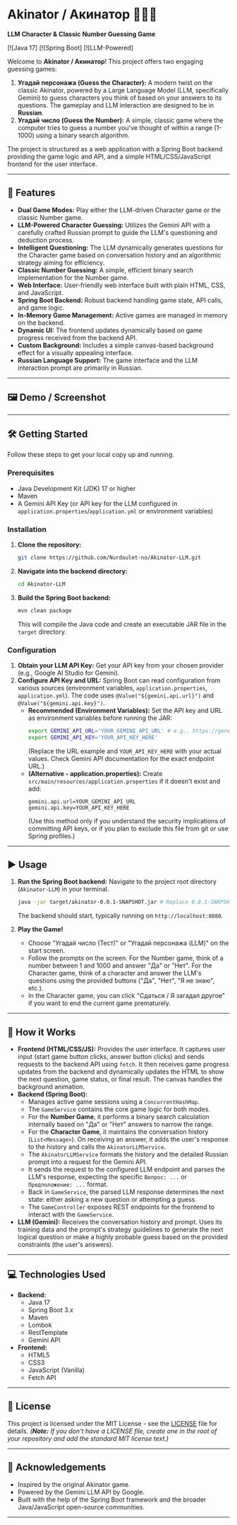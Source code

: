 # Akinator / Акинатор 🧞‍♂️🔢

**LLM Character & Classic Number Guessing Game**

[![Java 17]
[![Spring Boot]
[![LLM-Powered]

Welcome to **Akinator / Акинатор**! This project offers two engaging guessing games:

1.  **Угадай персонажа (Guess the Character):** A modern twist on the classic Akinator, powered by a Large Language Model (LLM, specifically Gemini) to guess characters you think of based on your answers to its questions. The gameplay and LLM interaction are designed to be in **Russian**.
2.  **Угадай число (Guess the Number):** A simple, classic game where the computer tries to guess a number you've thought of within a range (1-1000) using a binary search algorithm.

The project is structured as a web application with a Spring Boot backend providing the game logic and API, and a simple HTML/CSS/JavaScript frontend for the user interface.

---

## 🌟 Features

*   **Dual Game Modes:** Play either the LLM-driven Character game or the classic Number game.
*   **LLM-Powered Character Guessing:** Utilizes the Gemini API with a carefully crafted Russian prompt to guide the LLM's questioning and deduction process.
*   **Intelligent Questioning:** The LLM dynamically generates questions for the Character game based on conversation history and an algorithmic strategy aiming for efficiency.
*   **Classic Number Guessing:** A simple, efficient binary search implementation for the Number game.
*   **Web Interface:** User-friendly web interface built with plain HTML, CSS, and JavaScript.
*   **Spring Boot Backend:** Robust backend handling game state, API calls, and game logic.
*   **In-Memory Game Management:** Active games are managed in memory on the backend.
*   **Dynamic UI:** The frontend updates dynamically based on game progress received from the backend API.
*   **Custom Background:** Includes a simple canvas-based background effect for a visually appealing interface.
*   **Russian Language Support:** The game interface and the LLM interaction prompt are primarily in Russian.

---

## 🖼️ Demo / Screenshot




---

## 🛠️ Getting Started

Follow these steps to get your local copy up and running.

### Prerequisites

*   Java Development Kit (JDK) 17 or higher
*   Maven
*   A Gemini API Key (or API key for the LLM configured in `application.properties`/`application.yml` or environment variables)

### Installation

1.  **Clone the repository:**
    ```bash
    git clone https://github.com/Nurdaulet-no/Akinator-LLM.git
    ```
2.  **Navigate into the backend directory:**
    ```bash
    cd Akinator-LLM
    ```
3.  **Build the Spring Boot backend:**
    ```bash
    mvn clean package
    ```
    This will compile the Java code and create an executable JAR file in the `target` directory.

### Configuration

1.  **Obtain your LLM API Key:** Get your API key from your chosen provider (e.g., Google AI Studio for Gemini).
2.  **Configure API Key and URL:** Spring Boot can read configuration from various sources (environment variables, `application.properties`, `application.yml`). The code uses `@Value("${gemini.api.url}")` and `@Value("${gemini.api.key}")`.
    *   **Recommended (Environment Variables):** Set the API key and URL as environment variables before running the JAR:
        ```bash
        export GEMINI_API_URL='YOUR_GEMINI_API_URL' # e.g., https://generativelanguage.googleapis.com/v1beta/models/gemini-pro:generateContent?key=
        export GEMINI_API_KEY='YOUR_API_KEY_HERE'
        ```
        (Replace the URL example and `YOUR_API_KEY_HERE` with your actual values. Check Gemini API documentation for the exact endpoint URL.)
    *   **(Alternative - application.properties):** Create `src/main/resources/application.properties` if it doesn't exist and add:
        ```properties
        gemini.api.url=YOUR_GEMINI_API_URL
        gemini.api.key=YOUR_API_KEY_HERE
        ```
        (Use this method only if you understand the security implications of committing API keys, or if you plan to exclude this file from git or use Spring profiles.)

---

## ▶️ Usage

1.  **Run the Spring Boot backend:**
    Navigate to the project root directory (`Akinator-LLM`) in your terminal.
    ```bash
    java -jar target/akinator-0.0.1-SNAPSHOT.jar # Replace 0.0.1-SNAPSHOT with the actual version if different
    ```
    The backend should start, typically running on `http://localhost:8080`.


2.  **Play the Game!**
    *   Choose "Угадай число (Тест)" or "Угадай персонажа (LLM)" on the start screen.
    *   Follow the prompts on the screen. For the Number game, think of a number between 1 and 1000 and answer "Да" or "Нет". For the Character game, think of a character and answer the LLM's questions using the provided buttons ("Да", "Нет", "Я не знаю", etc.).
    *   In the Character game, you can click "Сдаться / Я загадал другое" if you want to end the current game prematurely.

---

## 🤔 How it Works

*   **Frontend (HTML/CSS/JS):** Provides the user interface. It captures user input (start game button clicks, answer button clicks) and sends requests to the backend API using `fetch`. It then receives game progress updates from the backend and dynamically updates the HTML to show the next question, game status, or final result. The canvas handles the background animation.
*   **Backend (Spring Boot):**
    *   Manages active game sessions using a `ConcurrentHashMap`.
    *   The `GameService` contains the core game logic for both modes.
    *   For the **Number Game**, it performs a binary search calculation internally based on "Да" or "Нет" answers to narrow the range.
    *   For the **Character Game**, it maintains the conversation history (`List<Message>`). On receiving an answer, it adds the user's response to the history and calls the `AkinatorLLMService`.
    *   The `AkinatorLLMService` formats the history and the detailed Russian prompt into a request for the Gemini API.
    *   It sends the request to the configured LLM endpoint and parses the LLM's response, expecting the specific `Вопрос: ...` or `Предположение: ...` format.
    *   Back in `GameService`, the parsed LLM response determines the next state: either asking a new question or attempting a guess.
    *   The `GameController` exposes REST endpoints for the frontend to interact with the `GameService`.
*   **LLM (Gemini):** Receives the conversation history and prompt. Uses its training data and the prompt's strategy guidelines to generate the next logical question or make a highly probable guess based on the provided constraints (the user's answers).

---

## 💻 Technologies Used

*   **Backend:**
    *   Java 17
    *   Spring Boot 3.x
    *   Maven
    *   Lombok
    *   RestTemplate
    *   Gemini API
*   **Frontend:**
    *   HTML5
    *   CSS3
    *   JavaScript (Vanilla)
    *   Fetch API

---

## 📄 License

This project is licensed under the MIT License - see the [LICENSE](LICENSE) file for details.
*(**Note:** If you don't have a LICENSE file, create one in the root of your repository and add the standard MIT license text.)*

---

## 🙏 Acknowledgements

*   Inspired by the original Akinator game.
*   Powered by the Gemini LLM API by Google.
*   Built with the help of the Spring Boot framework and the broader Java/JavaScript open-source communities.

---